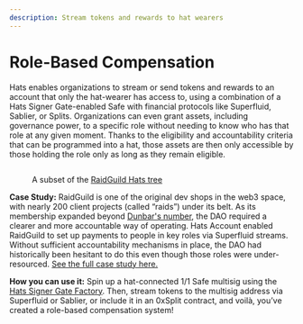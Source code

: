 ```yaml
---
description: Stream tokens and rewards to hat wearers
---
```


# Role-Based Compensation

Hats enables organizations to stream or send tokens and rewards to an account that only the hat-wearer has access to, using a combination of a Hats Signer Gate-enabled Safe with financial protocols like Superfluid, Sablier, or Splits. Organizations can even grant assets, including governance power, to a specific role without needing to know who has that role at any given moment. Thanks to the eligibility and accountability criteria that can be programmed into a hat, those assets are then only accessible by those holding the role only as long as they remain eligible.

<figure><img src="https://lh7-us.googleusercontent.com/V_bZ749T27w_gobouZoX8v2qr-pI-r6MaaJYYvbOwjcHfsUrXaTl4Ccyyxq3NgIJQGUtSZrPTGYOXQr9PD0d9r5OUXhAXZ07T3OZC41FE3Ebcq4Zn8ztmAq5bhWV2i1EZSwQx44Ta5X61KgZuQ8wIYA" alt=""><figcaption><p>A subset of the <a href="https://app.hatsprotocol.xyz/trees/100/92">RaidGuild Hats tree</a></p></figcaption></figure>

**Case Study:** RaidGuild is one of the original dev shops in the web3 space, with nearly 200 client projects (called “raids”) under its belt. As its membership expanded beyond [Dunbar's number](https://www.bbc.com/future/article/20191001-dunbars-number-why-we-can-only-maintain-150-relationships), the DAO required a clearer and more accountable way of operating. Hats Account enabled RaidGuild to set up payments to people in key roles via Superfluid streams. Without sufficient accountability mechanisms in place, the DAO had historically been hesitant to do this even though those roles were under-resourced. [See the full case study here.](https://www.hatsprotocol.xyz/wearer/raidguild-case-study)

**How you can use it:** Spin up a hat-connected 1/1 Safe multisig using the [Hats Signer Gate Factory](https://docs.hatsprotocol.xyz/hats-integrations/hat-gated-authorities/safe-multisig-signing-authority#id-2a.-deploy-a-new-hats-signer-gate-contract-using-the-hats-signer-gate-factory). Then, stream tokens to the multisig address via Superfluid or Sablier, or include it in an 0xSplit contract, and voilà, you’ve created a role-based compensation system!
